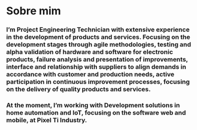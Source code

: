 # Sobre mim

### I’m Project Engineering Technician with extensive experience in the development of products and services. Focusing on the development stages through agile methodologies, testing and alpha validation of hardware and software for electronic products, failure analysis and presentation of improvements, interface and relationship with suppliers to align demands in accordance with customer and production needs, active participation in continuous improvement processes, focusing on the delivery of quality products and services.

### At the moment, I’m working with Development solutions in home automation and IoT, focusing on the software web and mobile, at Pixel Ti Industry.
